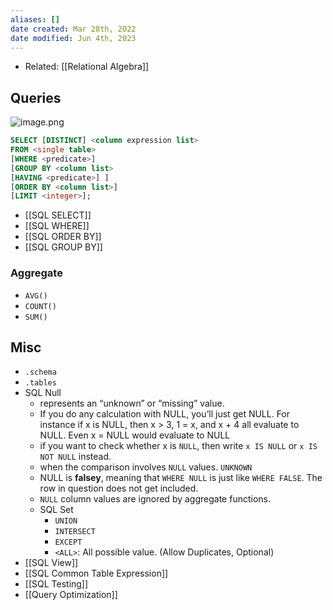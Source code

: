 ```yaml
---
aliases: []
date created: Mar 28th, 2022
date modified: Jun 4th, 2023
---
```

- Related: [[Relational Algebra]]

## Queries
![image.png](https://img.ynchen.me/2023/02/f8db563c163b8aab459bc511c71a40a2.webp)

```sql
SELECT [DISTINCT] <column expression list>  
FROM <single table>  
[WHERE <predicate>]  
[GROUP BY <column list>  
[HAVING <predicate>] ]  
[ORDER BY <column list>]  
[LIMIT <integer>];
```

- [[SQL SELECT]]
- [[SQL WHERE]]
- [[SQL ORDER BY]]
- [[SQL GROUP BY]]

### Aggregate
- `AVG()`
- `COUNT()`
- `SUM()`


## Misc
- `.schema`
- `.tables`
- SQL Null
	- represents an “unknown” or “missing” value.
	- If you do any calculation with NULL, you’ll just get NULL. For instance if x is NULL, then x > 3, 1 = x, and x + 4 all evaluate to NULL. Even x = NULL would evaluate to NULL
	- if you want to check whether x is `NULL`, then write `x IS NULL` or `x IS NOT NULL` instead.
	- when the comparison involves `NULL` values. `UNKNOWN`
	- NULL is **falsey**, meaning that `WHERE NULL` is just like `WHERE FALSE`. The row in question does not get included.
	 - `NULL` column values are ignored by aggregate functions.
  - SQL Set
	  - `UNION`
	  - `INTERSECT`
	  - `EXCEPT`
	  - `<ALL>`: All possible value. (Allow Duplicates, Optional)
- [[SQL View]]
- [[SQL Common Table Expression]]
- [[SQL Testing]]
- [[Query Optimization]]